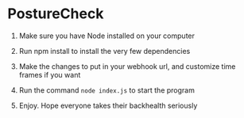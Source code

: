 # PostureCheck

1. Make sure you have Node installed on your computer

2. Run npm install to install the very few dependencies

3. Make the changes to put in your webhook url, and customize time frames if you want

4. Run the command ```node index.js``` to start the program

5. Enjoy. Hope everyone takes their backhealth seriously
